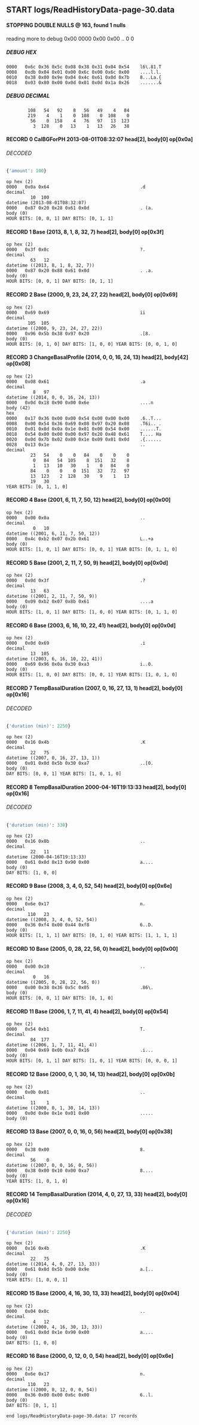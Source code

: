 ## START logs/ReadHistoryData-page-30.data
#### STOPPING DOUBLE NULLS @ 163, found 1 nulls
reading more to debug 0x00
    0000   0x00 0x00                                  ..
              0    0
##### DEBUG HEX
    0000   0x6c 0x36 0x5c 0x08 0x38 0x31 0x04 0x54    l6\.81.T
    0008   0xdb 0x04 0x01 0x00 0x6c 0x00 0x6c 0x00    ....l.l.
    0010   0x38 0x00 0x9e 0x04 0x4c 0x61 0x0d 0x7b    8...La.{
    0018   0x03 0x80 0x00 0x0d 0x01 0x0d 0x1a 0x26    .......&
##### DEBUG DECIMAL
            108   54   92    8   56   49    4   84
            219    4    1    0  108    0  108    0
             56    0  158    4   76   97   13  123
              3  128    0   13    1   13   26   38
#### RECORD 0 CalBGForPH 2013-08-01T08:32:07 head[2], body[0] op[0x0a]
###### DECODED
```python
{'amount': 100}
```
    op hex (2)
    0000   0x0a 0x64                                  .d
    decimal
             10  100
    datetime (2013-08-01T08:32:07)
    0000   0x87 0x20 0x28 0x61 0x0d                   . (a.
    body (0)
    HOUR BITS: [0, 0, 1] DAY BITS: [0, 1, 1]
#### RECORD 1 Base (2013, 8, 1, 8, 32, 7) head[2], body[0] op[0x3f]

    op hex (2)
    0000   0x3f 0x0c                                  ?.
    decimal
             63   12
    datetime ((2013, 8, 1, 8, 32, 7))
    0000   0x87 0x20 0x88 0x61 0x0d                   . .a.
    body (0)
    HOUR BITS: [0, 0, 1] DAY BITS: [0, 1, 1]
#### RECORD 2 Base (2000, 9, 23, 24, 27, 22) head[2], body[0] op[0x69]

    op hex (2)
    0000   0x69 0x69                                  ii
    decimal
            105  105
    datetime ((2000, 9, 23, 24, 27, 22))
    0000   0x96 0x5b 0x38 0x97 0x20                   .[8. 
    body (0)
    HOUR BITS: [0, 1, 0] DAY BITS: [1, 0, 0] YEAR BITS: [0, 0, 1, 0]
#### RECORD 3 ChangeBasalProfile (2014, 0, 0, 16, 24, 13) head[2], body[42] op[0x08]

    op hex (2)
    0000   0x08 0x61                                  .a
    decimal
              8   97
    datetime ((2014, 0, 0, 16, 24, 13))
    0000   0x0d 0x18 0x90 0x00 0x6e                   ....n
    body (42)
    hex
    0000   0x17 0x36 0x00 0x00 0x54 0x00 0x00 0x00    .6..T...
    0008   0x00 0x54 0x36 0x69 0x08 0x97 0x20 0x08    .T6i.. .
    0010   0x01 0x0d 0x0a 0x1e 0x01 0x00 0x54 0x00    ......T.
    0018   0x54 0x00 0x00 0x00 0x97 0x20 0x48 0x61    T.... Ha
    0020   0x0d 0x7b 0x02 0x80 0x1e 0x09 0x01 0x0d    .{......
    0028   0x13 0x1e                                  ..
    decimal
             23   54    0    0   84    0    0    0
              0   84   54  105    8  151   32    8
              1   13   10   30    1    0   84    0
             84    0    0    0  151   32   72   97
             13  123    2  128   30    9    1   13
             19   30
    YEAR BITS: [0, 1, 1, 0]
#### RECORD 4 Base (2001, 6, 11, 7, 50, 12) head[2], body[0] op[0x00]

    op hex (2)
    0000   0x00 0x0a                                  ..
    decimal
              0   10
    datetime ((2001, 6, 11, 7, 50, 12))
    0000   0x4c 0xb2 0x07 0x2b 0x61                   L..+a
    body (0)
    HOUR BITS: [1, 0, 1] DAY BITS: [0, 0, 1] YEAR BITS: [0, 1, 1, 0]
#### RECORD 5 Base (2001, 2, 11, 7, 50, 9) head[2], body[0] op[0x0d]

    op hex (2)
    0000   0x0d 0x3f                                  .?
    decimal
             13   63
    datetime ((2001, 2, 11, 7, 50, 9))
    0000   0x09 0xb2 0x07 0x8b 0x61                   ....a
    body (0)
    HOUR BITS: [1, 0, 1] DAY BITS: [1, 0, 0] YEAR BITS: [0, 1, 1, 0]
#### RECORD 6 Base (2003, 6, 16, 10, 22, 41) head[2], body[0] op[0x0d]

    op hex (2)
    0000   0x0d 0x69                                  .i
    decimal
             13  105
    datetime ((2003, 6, 16, 10, 22, 41))
    0000   0x69 0x96 0x0a 0x30 0xa3                   i..0.
    body (0)
    HOUR BITS: [1, 0, 0] DAY BITS: [0, 0, 1] YEAR BITS: [1, 0, 1, 0]
#### RECORD 7 TempBasalDuration (2007, 0, 16, 27, 13, 1) head[2], body[0] op[0x16]
###### DECODED
```python
{'duration (min)': 2250}
```
    op hex (2)
    0000   0x16 0x4b                                  .K
    decimal
             22   75
    datetime ((2007, 0, 16, 27, 13, 1))
    0000   0x01 0x0d 0x5b 0x30 0xa7                   ..[0.
    body (0)
    DAY BITS: [0, 0, 1] YEAR BITS: [1, 0, 1, 0]
#### RECORD 8 TempBasalDuration 2000-04-16T19:13:33 head[2], body[0] op[0x16]
###### DECODED
```python
{'duration (min)': 330}
```
    op hex (2)
    0000   0x16 0x0b                                  ..
    decimal
             22   11
    datetime (2000-04-16T19:13:33)
    0000   0x61 0x0d 0x13 0x90 0x00                   a....
    body (0)
    DAY BITS: [1, 0, 0]
#### RECORD 9 Base (2008, 3, 4, 0, 52, 54) head[2], body[0] op[0x6e]

    op hex (2)
    0000   0x6e 0x17                                  n.
    decimal
            110   23
    datetime ((2008, 3, 4, 0, 52, 54))
    0000   0x36 0xf4 0x00 0x44 0xf8                   6..D.
    body (0)
    HOUR BITS: [1, 1, 1] DAY BITS: [0, 1, 0] YEAR BITS: [1, 1, 1, 1]
#### RECORD 10 Base (2005, 0, 28, 22, 56, 0) head[2], body[0] op[0x00]

    op hex (2)
    0000   0x00 0x10                                  ..
    decimal
              0   16
    datetime ((2005, 0, 28, 22, 56, 0))
    0000   0x00 0x38 0x36 0x5c 0x05                   .86\.
    body (0)
    HOUR BITS: [0, 0, 1] DAY BITS: [0, 1, 0]
#### RECORD 11 Base (2006, 1, 7, 11, 41, 4) head[2], body[0] op[0x54]

    op hex (2)
    0000   0x54 0xb1                                  T.
    decimal
             84  177
    datetime ((2006, 1, 7, 11, 41, 4))
    0000   0x04 0x69 0x0b 0xa7 0x16                   .i...
    body (0)
    HOUR BITS: [0, 1, 1] DAY BITS: [1, 0, 1] YEAR BITS: [0, 0, 0, 1]
#### RECORD 12 Base (2000, 0, 1, 30, 14, 13) head[2], body[0] op[0x0b]

    op hex (2)
    0000   0x0b 0x01                                  ..
    decimal
             11    1
    datetime ((2000, 0, 1, 30, 14, 13))
    0000   0x0d 0x0e 0x1e 0x01 0x00                   .....
    body (0)

#### RECORD 13 Base (2007, 0, 0, 16, 0, 56) head[2], body[0] op[0x38]

    op hex (2)
    0000   0x38 0x00                                  8.
    decimal
             56    0
    datetime ((2007, 0, 0, 16, 0, 56))
    0000   0x38 0x00 0x10 0x00 0xa7                   8....
    body (0)
    YEAR BITS: [1, 0, 1, 0]
#### RECORD 14 TempBasalDuration (2014, 4, 0, 27, 13, 33) head[2], body[0] op[0x16]
###### DECODED
```python
{'duration (min)': 2250}
```
    op hex (2)
    0000   0x16 0x4b                                  .K
    decimal
             22   75
    datetime ((2014, 4, 0, 27, 13, 33))
    0000   0x61 0x0d 0x5b 0x00 0x9e                   a.[..
    body (0)
    YEAR BITS: [1, 0, 0, 1]
#### RECORD 15 Base (2000, 4, 16, 30, 13, 33) head[2], body[0] op[0x04]

    op hex (2)
    0000   0x04 0x0c                                  ..
    decimal
              4   12
    datetime ((2000, 4, 16, 30, 13, 33))
    0000   0x61 0x0d 0x1e 0x90 0x00                   a....
    body (0)
    DAY BITS: [1, 0, 0]
#### RECORD 16 Base (2000, 0, 12, 0, 0, 54) head[2], body[0] op[0x6e]

    op hex (2)
    0000   0x6e 0x17                                  n.
    decimal
            110   23
    datetime ((2000, 0, 12, 0, 0, 54))
    0000   0x36 0x00 0x00 0x6c 0x00                   6..l.
    body (0)
    DAY BITS: [0, 1, 1]
`end logs/ReadHistoryData-page-30.data: 17 records`
